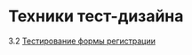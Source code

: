 # Техники тест-дизайна

3.2 [Тестирование формы регистрации](https://docs.google.com/spreadsheets/d/1b6gn4-3Hr9myTB9uMAUzDG3W_R0jECQbY-M_L1vZqdI/edit?usp=sharing)
